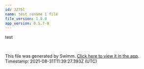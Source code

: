 ```yaml
---
id: JZ75l
name: test rename 1 file
file_version: 1.0.0
app_version: 0.5.7-0
---
```


test

<br/>

This file was generated by Swimm. [Click here to view it in the app](http://localhost:5000/#/repos/Z2l0aHViJTNBJTNBc3ItZXh0ZW5zaW9uJTNBJTNBZG91ZWs=/docs/JZ75l). Timestamp: 2021-08-31T11:39:27.393Z (UTC)
